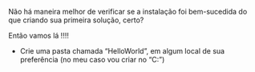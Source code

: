 Não há maneira melhor de verificar se a instalação foi bem-sucedida do que criando sua primeira solução, certo?

Então vamos lá !!!!

- Crie uma pasta chamada “HelloWorld”, em algum local de sua preferência (no meu caso vou criar no “C:”)
